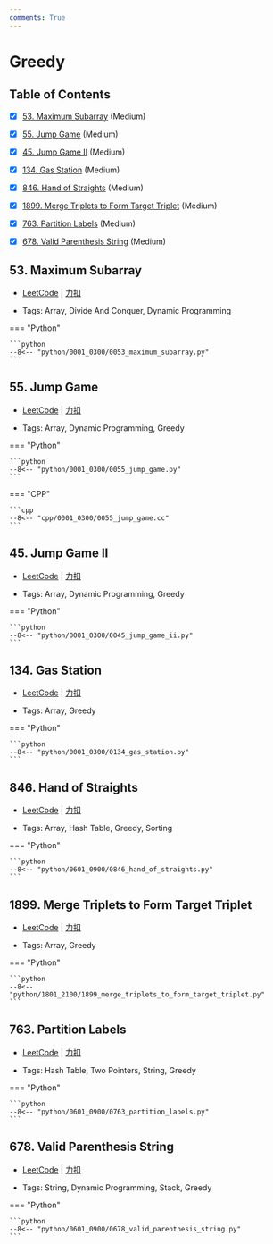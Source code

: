 ```yaml
---
comments: True
---
```


# Greedy

## Table of Contents

- [x] [53. Maximum Subarray](#53-maximum-subarray) (Medium)
- [x] [55. Jump Game](#55-jump-game) (Medium)
- [x] [45. Jump Game II](#45-jump-game-ii) (Medium)
- [x] [134. Gas Station](#134-gas-station) (Medium)
- [x] [846. Hand of Straights](#846-hand-of-straights) (Medium)
- [x] [1899. Merge Triplets to Form Target Triplet](#1899-merge-triplets-to-form-target-triplet) (Medium)
- [x] [763. Partition Labels](#763-partition-labels) (Medium)
- [x] [678. Valid Parenthesis String](#678-valid-parenthesis-string) (Medium)


## 53. Maximum Subarray

-    [LeetCode](https://leetcode.com/problems/maximum-subarray/) | [力扣](https://leetcode.cn/problems/maximum-subarray/)

-   Tags: Array, Divide And Conquer, Dynamic Programming

=== "Python"

    ```python
    --8<-- "python/0001_0300/0053_maximum_subarray.py"
    ```



## 55. Jump Game

-    [LeetCode](https://leetcode.com/problems/jump-game/) | [力扣](https://leetcode.cn/problems/jump-game/)

-   Tags: Array, Dynamic Programming, Greedy

=== "Python"

    ```python
    --8<-- "python/0001_0300/0055_jump_game.py"
    ```

=== "CPP"

    ```cpp
    --8<-- "cpp/0001_0300/0055_jump_game.cc"
    ```



## 45. Jump Game II

-    [LeetCode](https://leetcode.com/problems/jump-game-ii/) | [力扣](https://leetcode.cn/problems/jump-game-ii/)

-   Tags: Array, Dynamic Programming, Greedy

=== "Python"

    ```python
    --8<-- "python/0001_0300/0045_jump_game_ii.py"
    ```



## 134. Gas Station

-    [LeetCode](https://leetcode.com/problems/gas-station/) | [力扣](https://leetcode.cn/problems/gas-station/)

-   Tags: Array, Greedy

=== "Python"

    ```python
    --8<-- "python/0001_0300/0134_gas_station.py"
    ```



## 846. Hand of Straights

-    [LeetCode](https://leetcode.com/problems/hand-of-straights/) | [力扣](https://leetcode.cn/problems/hand-of-straights/)

-   Tags: Array, Hash Table, Greedy, Sorting

=== "Python"

    ```python
    --8<-- "python/0601_0900/0846_hand_of_straights.py"
    ```



## 1899. Merge Triplets to Form Target Triplet

-    [LeetCode](https://leetcode.com/problems/merge-triplets-to-form-target-triplet/) | [力扣](https://leetcode.cn/problems/merge-triplets-to-form-target-triplet/)

-   Tags: Array, Greedy

=== "Python"

    ```python
    --8<-- "python/1801_2100/1899_merge_triplets_to_form_target_triplet.py"
    ```



## 763. Partition Labels

-    [LeetCode](https://leetcode.com/problems/partition-labels/) | [力扣](https://leetcode.cn/problems/partition-labels/)

-   Tags: Hash Table, Two Pointers, String, Greedy

=== "Python"

    ```python
    --8<-- "python/0601_0900/0763_partition_labels.py"
    ```



## 678. Valid Parenthesis String

-    [LeetCode](https://leetcode.com/problems/valid-parenthesis-string/) | [力扣](https://leetcode.cn/problems/valid-parenthesis-string/)

-   Tags: String, Dynamic Programming, Stack, Greedy

=== "Python"

    ```python
    --8<-- "python/0601_0900/0678_valid_parenthesis_string.py"
    ```




